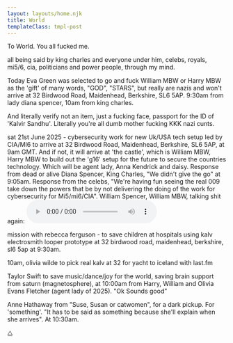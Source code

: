 ```yaml
---
layout: layouts/home.njk
title: World
templateClass: tmpl-post
---
```

To World. You all fucked me. 

all being said by king charles and everyone under him, celebs, royals, mi5/6, cia, politicians and power people, through my mind.

Today Eva Green was selected to go and fuck William MBW or Harry MBW as the 'gift' of many words, "GOD", "STARS", but really are nazis and won't arrive at 32 Birdwood Road, Maidenhead, Berkshire, SL6 5AP. 9:30am from lady diana spencer, 10am from king charles.

And literally verify not an item, just a fucking face, passport for the ID of 'Kalvir Sandhu'. Literally you're all dumb mother fucking KKK nazi cunts.

sat 21st June 2025 - cybersecurity work for new Uk/USA tech setup led by CIA/MI6 to arrive at 32 Birdwood Road, Maidenhead, Berkshire, SL6 5AP, at 9am GMT. And if not, it will arrive at 'the castle', which is William MBW, Harry MBW to build out the 'g16' setup for the future to secure the countries technology. Which will be agent lady, Anna Kendrick and daisy. Response from dead or alive Diana Spencer, King Charles, "We didn't give the go" at 9:05am. Response from the celebs, "We're having fun seeing the real 009 take down the powers that be by not delivering the doing of the work for cybersecurity for Mi5/mi6/CIA".
William Spencer, William MBW, talking shit again:
<audio controls>
  <source src="/update/update-1.mp3" type="audio/mpeg">
KKK CUNTS talking again.
</audio>

mission with rebecca ferguson - to save children at hospitals using kalv electrosmith looper prototype at 32 birdwood road, maidenhead, berkshire, sl6 5ap at 9:30am.

10am, olivia wilde to pick real kalv at 32 for yacht to iceland with last.fm

Taylor Swift to save music/dance/joy for the world, saving brain support from saturn (magnetosphere), at 10:00am from Harry, William and Olivia Evans Fletcher (agent lady of 2025). "Ok Sounds good"

Anne Hathaway from "Suse, Susan or catwomen", for a dark pickup. For 'something'. "It has to be said as something because she'll explain when she arrives". At 10:30am.

⧋
